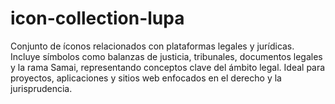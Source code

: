 # icon-collection-lupa
Conjunto de íconos relacionados con plataformas legales y jurídicas. Incluye símbolos como balanzas de justicia, tribunales, documentos legales y la rama Samai, representando conceptos clave del ámbito legal. Ideal para proyectos, aplicaciones y sitios web enfocados en el derecho y la jurisprudencia.
